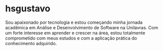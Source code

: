 # hsgustavo
Sou apaixonado por tecnologia e estou começando minha jornada acadêmica em Análise e Desenvolvimento de Software na Unilavras. Com um forte interesse em aprender e crescer na área, estou totalmente comprometido com meus estudos e com a aplicação prática do conhecimento adquirido.
